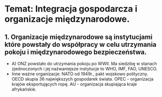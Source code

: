 # Temat: Integracja gospodarcza i organizacje międzynarodowe.
## 1. Organizacje międzynarodowe są instytucjami które powstały do współpracy w celu utrzymania pokoju i międzynarodowego bezpieczeństwa.
- A) ONZ powstało do utrzymania pokoju po WWII. Ma siedzibę w stanach zjednoczonych i jej nażwaniejsze instytucje to WHO, IMF, FAO, UNESCO.
- Inne ważne organizacje: NATO od 1949r., pakt wojskowo polityczny. OECD skupia 36 największych gospodarek świata. OPEC - organizacja krajów eksportujących ropę. AU - organizacja skupiająca kraje afrykańskie.
